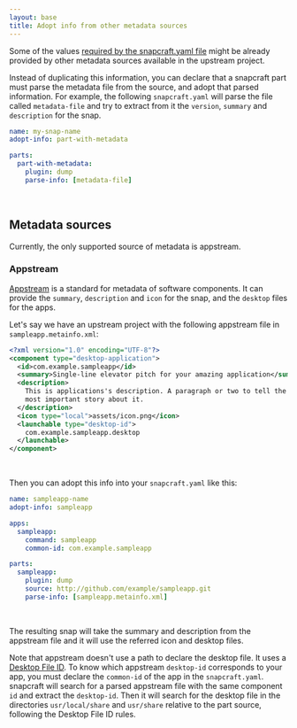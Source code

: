 ```yaml
---
layout: base
title: Adopt info from other metadata sources
---
```


Some of the values [required by the snapcraft.yaml file](/build-snaps/syntax)
might be already provided by other metadata sources available in the upstream
project.

Instead of duplicating this information, you can declare that a snapcraft part
must parse the metadata file from the source, and adopt that parsed
information. For example, the following `snapcraft.yaml` will parse the file
called `metadata-file` and try to extract from it the `version`, `summary` and
`description` for the snap.

```yaml
name: my-snap-name
adopt-info: part-with-metadata

parts:
  part-with-metadata:
    plugin: dump
    parse-info: [metadata-file]
```
<br>

## Metadata sources

Currently, the only supported source of metadata is appstream.

### Appstream

[Appstream](https://www.freedesktop.org/software/appstream/docs/) is a standard
for metadata of software components. It can provide the `summary`,
`description` and `icon` for the snap, and the `desktop` files for the
apps.

Let's say we have an upstream project with the following appstream file in
`sampleapp.metainfo.xml`:

```xml
<?xml version="1.0" encoding="UTF-8"?>
<component type="desktop-application">
  <id>com.example.sampleapp</id>
  <summary>Single-line elevator pitch for your amazing application</summary>
  <description>
    This is applications's description. A paragraph or two to tell the
    most important story about it.
  </description>
  <icon type="local">assets/icon.png</icon>
  <launchable type="desktop-id">
    com.example.sampleapp.desktop
  </launchable>
</component>
```
<br>

Then you can adopt this info into your `snapcraft.yaml` like this:

```yaml
name: sampleapp-name
adopt-info: sampleapp

apps:
  sampleapp:
    command: sampleapp
    common-id: com.example.sampleapp

parts:
  sampleapp:
    plugin: dump
    source: http://github.com/example/sampleapp.git
    parse-info: [sampleapp.metainfo.xml]
```
<br>

The resulting snap will take the summary and description from the appstream
file and it will use the referred icon and desktop files.

Note that appstream doesn't use a path to declare the desktop file. It uses
a [Desktop File ID](https://specifications.freedesktop.org/desktop-entry-spec/desktop-entry-spec-latest.html#desktop-file-id).
To know which appstream `desktop-id` corresponds to your app, you must declare
the `common-id` of the app in the `snapcraft.yaml`. snapcraft will search for a
parsed appstream file with the same component `id` and extract the `desktop-id`.
Then it will search for the desktop file in the directories  `usr/local/share`
and `usr/share` relative to the part source, following the Desktop File ID
rules.
